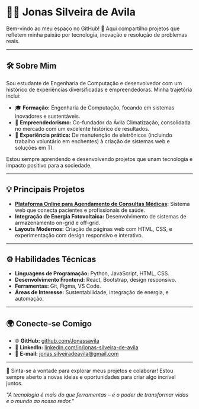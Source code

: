 # 👨‍💻 Jonas Silveira de Avila  

Bem-vindo ao meu espaço no GitHub! 🚀 Aqui compartilho projetos que refletem minha paixão por tecnologia, inovação e resolução de problemas reais.  

---

## 🛠 Sobre Mim  
Sou estudante de Engenharia de Computação e desenvolvedor com um histórico de experiências diversificadas e empreendedoras. Minha trajetória inclui:  
- 🎓 **Formação:** Engenharia de Computação, focando em sistemas inovadores e sustentáveis.  
- 💼 **Empreendedorismo:** Co-fundador da Ávila Climatização, consolidada no mercado com um excelente histórico de resultados.  
- 🌟 **Experiência prática:** De manutenção de eletrônicos (incluindo trabalho voluntário em enchentes) à criação de sistemas web e soluções em TI.  

Estou sempre aprendendo e desenvolvendo projetos que unam tecnologia e impacto positivo para a sociedade.  

---

## 💡 Principais Projetos  
- **[Plataforma Online para Agendamento de Consultas Médicas](https://github.com/Jonassavila):** Sistema web que conecta pacientes e profissionais de saúde.  
- **Integração de Energia Fotovoltaica:** Desenvolvimento de sistemas de armazenamento on-grid e off-grid.  
- **Layouts Modernos:** Criação de páginas web com HTML, CSS, e experimentação com design responsivo e interativo.  

---

## ⚙️ Habilidades Técnicas  
- **Linguagens de Programação:** Python, JavaScript, HTML, CSS.  
- **Desenvolvimento Frontend:** React, Bootstrap, design responsivo.  
- **Ferramentas:** Git, Figma, VS Code.  
- **Áreas de Interesse:** Sustentabilidade, integração de energia, e automação.  

---

## 🌍 Conecte-se Comigo  
- 🌐 **GitHub:** [github.com/Jonassavila](https://github.com/Jonassavila)  
- 💼 **LinkedIn:** [linkedin.com/in/jonas-silveira-de-avila](https://www.linkedin.com/in/jonas-silveira-de-avila)  
- 📧 **E-mail:** jonas.silveiradeavila@gmail.com  

---

💬 Sinta-se à vontade para explorar meus projetos e colaborar! Estou sempre aberto a novas ideias e oportunidades para criar algo incrível juntos.  

*"A tecnologia é mais do que ferramentas – é o poder de transformar vidas e o mundo ao nosso redor."*  
